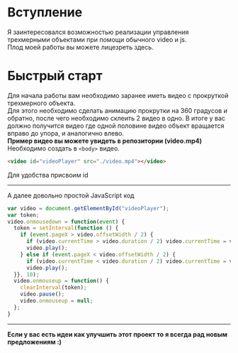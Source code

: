 # Вступление
Я заинтересовался возможностью реализации управления трехмерными объектами при помощи обычного video и js.<br>
Плод моей работы вы можете лицезреть здесь.

# Быстрый старт
Для начала работы вам необходимо заранее иметь видео с прокруткой трехмерного объекта.<br>
Для этого необходимо сделать анимацию прокрутки на 360 градусов и обратно,
после чего необходимо склеить 2 видео в одно.
В итоге у вас должно получится видео где одной половине видео объект вращается вправо до упора, и аналогично влево.<br>
__Пример видео вы можете увидеть в репозитории (video.mp4)__<br>
Необходимо создать в ```<body>``` видео.
```html
<video id="videoPlayer" src="./video.mp4"></video>
```
Для удобства присвоим id
____
А далее довольно простой JavaScript код
```js
var video = document.getElementById("videoPlayer");
var token;
video.onmousedown = function(event) {
  token = setInterval(function () {
    if (event.pageX > video.offsetWidth / 2) {
      if (video.currentTime > video.duration / 2) video.currentTime = video.duration - video.currentTime;
      video.play();
    } else if (event.pageX < video.offsetWidth / 2) {
      if (video.currentTime < video.duration / 2) video.currentTime = video.duration - video.currentTime;
      video.play();
  }}, 10);
  video.onmouseup = function() {
    clearInterval(token);
    video.pause();
    video.onmouseup = null;
  };
}
```
___
__Если у вас есть идеи как улучшить этот проект то я всегда рад новым предложениям :)__
